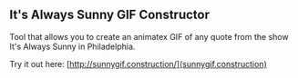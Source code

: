 ## It's Always Sunny GIF Constructor

Tool that allows you to create an animatex GIF of any quote from the show It's Always Sunny in Philadelphia.

Try it out here: [http://sunnygif.construction/](sunnygif.construction)
